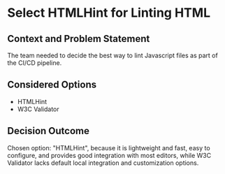 # Select HTMLHint for Linting HTML

## Context and Problem Statement

The team needed to decide the best way to lint Javascript files as part of the CI/CD pipeline.
## Considered Options

* HTMLHint
* W3C Validator

## Decision Outcome

Chosen option: "HTMLHint", because it is lightweight and fast, easy to configure, and provides good integration with most editors, while W3C Validator lacks default local integration and customization options.
